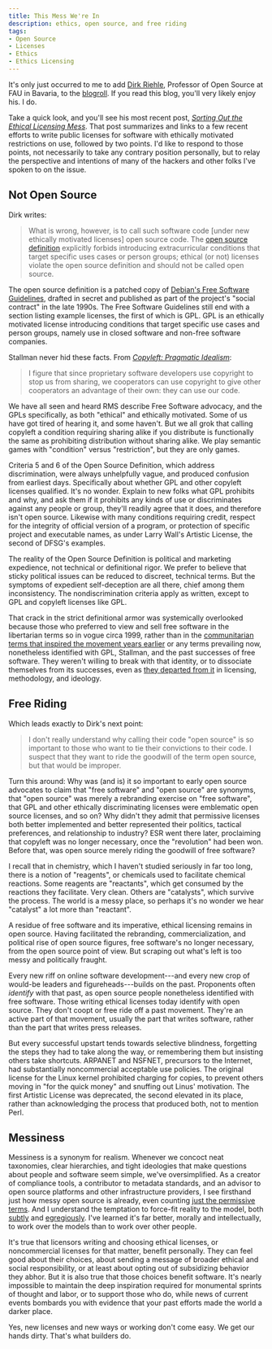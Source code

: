 ```yaml
---
title: This Mess We're In
description: ethics, open source, and free riding
tags:
- Open Source
- Licenses
- Ethics
- Ethics Licensing
---
```


It's only just occurred to me to add [Dirk Riehle](https://dirkriehle.com), Professor of Open Source at FAU in Bavaria, to the [blogroll](/blogroll.html).  If you read this blog, you'll very likely enjoy his.  I do.

Take a quick look, and you'll see his most recent post, [_Sorting Out the Ethical Licensing Mess_](https://dirkriehle.com/2020/02/27/sorting-out-the-ethical-licensing-mess/).  That post summarizes and links to a few recent efforts to write public licenses for software with ethically motivated restrictions on use, followed by two points.  I'd like to respond to those points, not necessarily to take any contrary position personally, but to relay the perspective and intentions of many of the hackers and other folks I've spoken to on the issue.

## Not Open Source

Dirk writes:

> What is wrong, however, is to call such software code [under new ethically motivated licenses] open source code.  The [open source definition](https://opensource.org/osd) explicitly forbids introducing extracurricular conditions that target specific uses cases or person groups; ethical (or not) licenses violate the open source definition and should not be called open source.

The open source definition is a patched copy of [Debian's Free Software Guidelines](https://www.debian.org/social_contract#guidelines), drafted in secret and published as part of the project's "social contract" in the late 1990s.  The Free Software Guidelines still end with a section listing example licenses, the first of which is GPL.  GPL is an ethically motivated license introducing conditions that target specific use cases and person groups, namely use in closed software and non-free software companies.

Stallman never hid these facts.  From [_Copyleft: Pragmatic Idealism_](https://www.gnu.org/philosophy/pragmatic.html):

> I figure that since proprietary software developers use copyright to stop us from sharing, we cooperators can use copyright to give other cooperators an advantage of their own: they can use our code.

We have all seen and heard RMS describe Free Software advocacy, and the GPLs specifically, as both "ethical" and ethically motivated.  Some of us have got tired of hearing it, and some haven't.  But we all grok that calling copyleft a condition requiring sharing alike if you distribute is functionally the same as prohibiting distribution without sharing alike.  We play semantic games with "condition" versus "restriction", but they are only games.

Criteria 5 and 6 of the Open Source Definition, which address discrimination, were always unhelpfully vague, and produced confusion from earliest days.  Specifically about whether GPL and other copyleft licenses qualified.  It's no wonder.  Explain to new folks what GPL prohibits and why, and ask them if it prohibits any kinds of use or discriminates against any people or group, they'll readily agree that it does, and therefore isn't open source.  Likewise with many conditions requiring credit, respect for the integrity of official version of a program, or protection of specific project and executable names, as under Larry Wall's Artistic License, the second of DFSG's examples.

The reality of the Open Source Definition is political and marketing expedience, not technical or definitional rigor.  We prefer to believe that sticky political issues can be reduced to discreet, technical terms.  But the symptoms of expedient self-deception are all there, chief among them inconsistency.  The nondiscrimination criteria apply as written, except to GPL and copyleft licenses like GPL.

That crack in the strict definitional armor was systemically overlooked because those who preferred to view and sell free software in the libertarian terms so in vogue circa 1999, rather than in the [communitarian terms that inspired the movement years earlier](https://www.oreilly.com/openbook/freedom/ch06.html) or any terms prevailing now, nonetheless identified with GPL, Stallman, and the past successes of free software.  They weren't willing to break with that identity, or to dissociate themselves from its successes, even as [they departed from it](https://www.gnu.org/philosophy/open-source-misses-the-point.en.html) in licensing, methodology, and ideology.

## Free Riding

Which leads exactly to Dirk's next point:

> I don't really understand why calling their code "open source" is so important to those who want to tie their convictions to their code.  I suspect that they want to ride the goodwill of the term open source, but that would be improper.

Turn this around:  Why was (and is) it so important to early open source advocates to claim that "free software" and "open source" are synonyms, that "open source" was merely a rebranding exercise on "free software", that GPL and other ethically discriminating licenses were emblematic open source licenses, and so on?  Why didn't they admit that permissive licenses both better implemented and better represented their politics, tactical preferences, and relationship to industry?  ESR went there later, proclaiming that copyleft was no longer necessary, once the "revolution" had been won.  Before that, was open source merely riding the goodwill of free software?

I recall that in chemistry, which I haven't studied seriously in far too long, there is a notion of "reagents", or chemicals used to facilitate chemical reactions.  Some reagents are "reactants", which get consumed by the reactions they facilitate.  Very clean.  Others are "catalysts", which survive the process.  The world is a messy place, so perhaps it's no wonder we hear "catalyst" a lot more than "reactant".

A residue of free software and its imperative, ethical licensing remains in open source.  Having facilitated the rebranding, commercialization, and political rise of open source figures, free software's no longer necessary, from the open source point of view.  But scraping out what's left is too messy and politically fraught.

Every new riff on online software development---and every new crop of would-be leaders and figureheads---builds on the past.  Proponents often _identify_ with that past, as open source people nonetheless identified with free software.  Those writing ethical licenses today identify with open source.  They don't coopt or free ride off a past movement.  They're an active part of that movement, usually the part that writes software, rather than the part that writes press releases.

But every successful upstart tends towards selective blindness, forgetting the steps they had to take along the way, or remembering them but insisting others take shortcuts.  ARPANET and NSFNET, precursors to the Internet, had substantially noncommercial acceptable use policies.  The original license for the Linux kernel prohibited charging for copies, to prevent others moving in "for the quick money" and snuffing out Linus' motivation.  The first Artistic License was deprecated, the second elevated in its place, rather than acknowledging the process that produced both, not to mention Perl.

## Messiness

Messiness is a synonym for realism.  Whenever we concoct neat taxonomies, clear hierarchies, and tight ideologies that make questions about people and software seem simple, we've oversimplified.  As a creator of compliance tools, a contributor to metadata standards, and an advisor to open source platforms and other infrastructure providers, I see firsthand just how messy open source is already, even counting [just the permissive terms](https://blueoakcouncil.org/list).  And I understand the temptation to force-fit reality to the model, both [subtly](https://blog.licensezero.com/2018/01/10/remember-you-for-it-wholesale.html) and [egregiously](https://perens.com/2018/09/01/shunning-really/).  I've learned it's far better, morally and intellectually, to work over the models than to work over other people.

It's true that licensors writing and choosing ethical licenses, or noncommercial licenses for that matter, benefit personally.  They can feel good about their choices, about sending a message of broader ethical and social responsibility, or at least about opting out of subsidizing behavior they abhor.  But it is also true that those choices benefit software.  It's nearly impossible to maintain the deep inspiration required for monumental sprints of thought and labor, or to support those who do, while news of current events bombards you with evidence that your past efforts made the world a darker place.

Yes, new licenses and new ways or working don't come easy.  We get our hands dirty.  That's what builders do.
